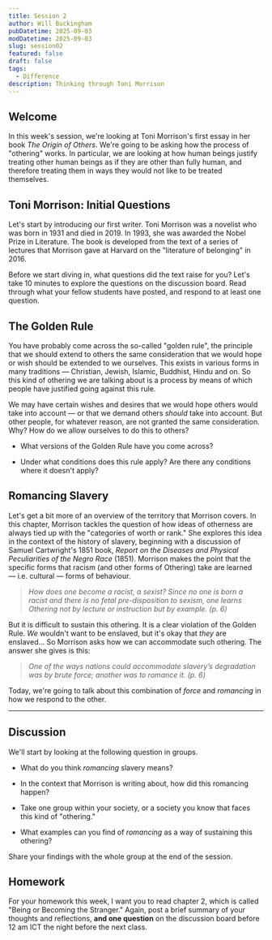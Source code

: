 ```yaml
---
title: Session 2
author: Will Buckingham
pubDatetime: 2025-09-03
modDatetime: 2025-09-03
slug: session02
featured: false
draft: false
tags:
  - Difference
description: Thinking through Toni Morrison
---
```

## Welcome

In this week's session, we're looking at Toni Morrison's first essay in her book _The Origin of Others_. We're going to be asking how the process of "othering" works. In particular, we are looking at how human beings justify treating other human beings as if they are other than fully human, and therefore treating them in ways they would not like to be treated themselves.

## Toni Morrison: Initial Questions

Let's start by introducing our first writer. Toni Morrison was a novelist who was born in 1931 and died in 2019. In 1993, she was awarded the Nobel Prize in Literature. The book is developed from the text of a series of lectures that Morrison gave at Harvard on the "literature of belonging" in 2016.

Before we start diving in, what questions did the text raise for you? Let's take 10 minutes to explore the questions on the discussion board. Read through what your fellow students have posted, and respond to at least one question.

## The Golden Rule

You have probably come across the so-called "golden rule", the principle that we should extend to others the same consideration that we would hope or wish should be extended to we ourselves. This exists in various forms in many traditions — Christian, Jewish, Islamic, Buddhist, Hindu and on. So this kind of othering we are talking about is a process by means of which people have justified going against this rule.

We may have certain wishes and desires that we would hope others would take into account — or that we demand others _should_ take into account. But other people, for whatever reason, are not granted the same consideration. Why? How do we allow ourselves to do this to others?

*   What versions of the Golden Rule have you come across?
    
*   Under what conditions does this rule apply? Are there any conditions where it doesn't apply?
    

## Romancing Slavery

Let's get a bit more of an overview of the territory that Morrison covers. In this chapter, Morrison tackles the question of how ideas of otherness are always tied up with the "categories of worth or rank." She explores this idea in the context of the history of slavery, beginning with a discussion of Samuel Cartwright's 1851 book, _Report on the Diseases and Physical Peculiarities of the Negro Race_ (1851). Morrison makes the point that the specific forms that racism (and other forms of Othering) take are learned — i.e. cultural — forms of behaviour.

> _How does one become a racist, a sexist? Since no one is born a racist and there is no fetal pre-disposition to sexism, one learns Othering not by lecture or instruction but by example. (p. 6)_

But it is difficult to sustain this othering. It is a clear violation of the Golden Rule. _We_ wouldn't want to be enslaved, but it's okay that _they_ are enslaved... So Morrison asks how we can accommodate such othering. The answer she gives is this:

> _One of the ways nations could accommodate slavery’s degradation was by brute force; another was to romance it. (p. 6)_

Today, we're going to talk about this combination of _force_ and _romancing_ in how we respond to the other.

* * *

## Discussion

We'll start by looking at the following question in groups.

*   What do you think _romancing_ slavery means?
    
*   In the context that Morrison is writing about, how did this romancing happen?
    
*   Take one group within your society, or a society you know that faces this kind of "othering."
    
*   What examples can you find of _romancing_ as a way of sustaining this othering?
    

Share your findings with the whole group at the end of the session.

## Homework

For your homework this week, I want you to read chapter 2, which is called "Being or Becoming the Stranger." Again, post a brief summary of your thoughts and reflections, **and one question** on the discussion board before 12 am ICT the night before the next class.